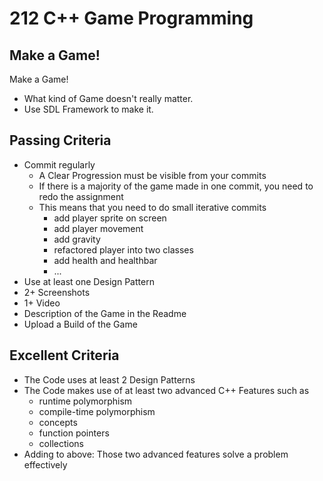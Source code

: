 # 212 C++ Game Programming

## Make a Game!
Make a Game!
- What kind of Game doesn't really matter.
- Use SDL Framework to make it.


## Passing Criteria
- Commit regularly
  - A Clear Progression must be visible from your commits
  - If there is a majority of the game made in one commit, you need to redo the assignment
  - This means that you need to do small iterative commits
    - add player sprite on screen
    - add player movement
    - add gravity
    - refactored player into two classes
    - add health and healthbar
    - ...
- Use at least one Design Pattern
- 2+ Screenshots
- 1+ Video
- Description of the Game in the Readme
- Upload a Build of the Game

## Excellent Criteria
- The Code uses at least 2 Design Patterns
- The Code makes use of at least two advanced C++ Features such as
  - runtime polymorphism
  - compile-time polymorphism
  - concepts
  - function pointers
  - collections
- Adding to above: Those two advanced features solve a problem effectively
